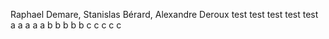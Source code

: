 Raphael Demare, Stanislas Bérard, Alexandre Deroux
test
test
test
test
test
a
a
a
a
a
b
b
b
b
b
c
c
c
c
c
